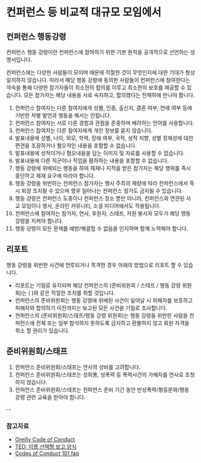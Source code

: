 # 컨퍼런스 등 비교적 대규모 모임에서

## 컨퍼런스 행동강령

컨퍼런스 행동 강령이란 컨퍼런스에 참여하기 위한 기본 원칙을 공개적으로 선언하는 성명서입니다. 

컨퍼런스에는 다양한 사람들이 모이며 때문에 적절한 것이 무엇인지에 대한 기대가 항상 일치하지 않습니다. 따라서 해당 행동 강령에 동의한 사람들이 컨퍼런스에 참여한다는 약속을 통해 다양한 참가자들이 최소한의 합의를 이루고 최소한의 보호를 제공할 수 있습니다. 
모든 참가자는 해당 내용을 서로 숙지하고, 합의했다는 전제하에 만나야 합니다.

1. 컨퍼런스 참여자는 다른 참여자에게 성별, 인종, 출신지, 결혼 여부, 연애 여부 등에 기반한 차별 발언과 행동을 해서는 안됩니다.
2. 컨퍼런스 참여자는 서로 다른 경험과 관점을 존중하며 배려하는 언어를 사용합니다.
3. 컨퍼런스 참여자는 다른 참여자에게 개인 정보를 묻지 않습니다.
4. 발표내용에 성별, 나이, 외모, 학력, 장애 여부, 국적, 성적 지향, 성별 정체성에 대한 편견을 조장하거나 혐오적인 내용을 포함할 수 없습니다. 
5. 발표내용에 성적이거나 혐오내용을 담는 이미지 및 자료를 사용할 수 없습니다.
6. 발표내용에 다른 직군이나 직업을 폄하하는 내용을 포함할 수 없습니다.
7. 행동 강령에 위배되는 행동을 하여 제재나 지적을 받은 참가자는 해당 행위를 즉시 중단하고 제재 요구에 따라야 합니다.
8. 행동 강령을 위반하는 컨퍼런스 참가자는 행사 주최의 재량에 따라 컨퍼런스에서 즉시 퇴장 조치될 수 있으며 향후 일어나는 컨퍼런스 참가도 금지될 수 있습니다.
9. 행동 강령은 컨퍼런스 도중이나 컨퍼런스 장소 뿐만 아니라, 컨퍼런스와 연관된 사교 모임이나 행사, 온라인 커뮤니티, 소셜 미디어에서도 적용됩니다.
10. 컨퍼런스에 참여하는 참가자, 연사, 후원자, 스태프, 자원 봉사자 모두가 해당 행동 강령을 지켜야 합니다.
11. 행동 강령이 모든 문제를 예방/해결할 수 없음을 인지하며 함께 노력해야 합니다.

## 리포트

행동 강령을 위반한 사건에 연루되거나 목격한 경우 아래의 방법으로 리포트 할 수 있습니다.

- 리포트는 기밀로 유지되며 해당 컨퍼런스의 (준비위원회 / 스태프 / 행동 강령 위원회)는 (               )와 같은 적절한 조치를 취할 것입니다.
- 컨퍼런스의 준비위원회는 행동 강령에 위배된 사건이 일어날 시 피해자를 보호하고 피해자와 합의하기 이전까지는 보고된 모든 사건을 기밀로 조사합니다. 
- 컨퍼런스의 (준비위원회/스태프/행동 강령 위원회)는 행동 강령을 위반한 사람을 컨퍼런스에 전체 또는 일부 참석하지 못하도록 금지하고 환불하지 않고 회원 자격을 취소 할 권리가 있습니다.

## 준비위원회/스태프

1. 컨퍼런스 준비위원회/스태프는 연사의 성비를 고려합니다.
1. 컨퍼런스 준비위원회/스태프는 성희롱, 성폭력 등 폭력사건의 가해자를 연사로 초청하지 않습니다.
1. 컨퍼런스 준비위원회/스태프는 컨퍼런스 준비 기간 동안 반성폭력/평등문화/행동 강령 관련 교육을 받아야 합니다.

--

### 참고자료

* [Oreilly Code of Conduct](https://www.oreilly.com/conferences/report-code-of-conduct.html)
* [TED: 이름 선택형 보고 양식](https://docs.google.com/forms/d/e/1FAIpQLScWyomsLvdZ7Uzm50lmRnVz2lCOUMApU4Z98axOkYMeEquB9g/viewform)
* [Codes of Conduct 101 faq](https://www.ashedryden.com/blog/codes-of-conduct-101-faq)
